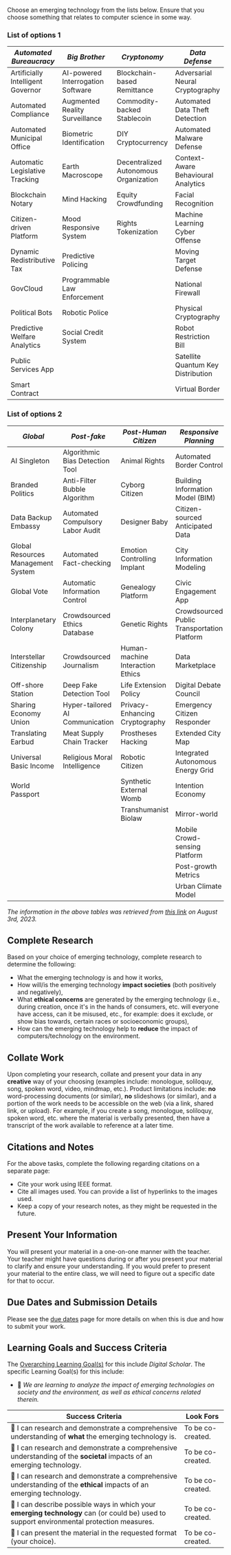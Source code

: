 Choose an emerging technology from the lists below. Ensure that you choose something that relates to computer science in some way.

### List of options 1
| _Automated Bureaucracy_ | _Big Brother_ | _Cryptonomy_ | _Data Defense_ |
| -- | -- | -- | -- | 
| Artificially Intelligent Governor| AI-powered Interrogation Software | Blockchain-based Remittance | Adversarial Neural Cryptography |
| Automated Compliance | Augmented Reality Surveillance | Commodity-backed Stablecoin | Automated Data Theft Detection |
| Automated Municipal Office | Biometric Identification | DIY Cryptocurrency | Automated Malware Defense |
| Automatic Legislative Tracking  | Earth Macroscope | Decentralized Autonomous Organization | Context-Aware Behavioural Analytics |
| Blockchain Notary | Mind Hacking | Equity Crowdfunding | Facial Recognition |
| Citizen-driven Platform | Mood Responsive System | Rights Tokenization | Machine Learning Cyber Offense |
| Dynamic Redistributive Tax | Predictive Policing |  | Moving Target Defense |
| GovCloud | Programmable Law Enforcement |  | National Firewall |
| Political Bots | Robotic Police |  | Physical Cryptography |
| Predictive Welfare Analytics | Social Credit System |  | Robot Restriction Bill |
| Public Services App |  |  | Satellite Quantum Key Distribution |
| Smart Contract |  |  | Virtual Border |

### List of options 2
| _Global_ | _Post-fake_ | _Post-Human Citizen_ | _Responsive Planning_ | _Virtual Matrix_ |
| -- | -- | -- | -- | -- |
| AI Singleton | Algorithmic Bias Detection Tool | Animal Rights | Automated Border Control | Borderless Nation |
| Branded Politics | Anti-Filter Bubble Algorithm | Cyborg Citizen | Building Information Model (BIM) | Digital Colonialism |
| Data Backup Embassy | Automated Compulsory Labor Audit | Designer Baby | Citizen-sourced Anticipated Data | Haptic Virtual Device |
| Global Resources Management System | Automated Fact-checking | Emotion Controlling Implant | City Information Modeling | Holographic Body |
| Global Vote | Automatic Information Control | Genealogy Platform | Civic Engagement App | Virtual Incarceration |
| Interplanetary Colony | Crowdsourced Ethics Database | Genetic Rights | Crowdsourced Public Transportation Platform | Virtual Influencer |
| Interstellar Citizenship | Crowdsourced Journalism | Human-machine Interaction Ethics | Data Marketplace | e-Residency |
| Off-shore Station | Deep Fake Detection Tool | Life Extension Policy | Digital Debate Council | |
| Sharing Economy Union | Hyper-tailored AI Communication | Privacy-Enhancing Cryptography | Emergency Citizen Responder | |
| Translating Earbud | Meat Supply Chain Tracker | Prostheses Hacking | Extended City Map | |
| Universal Basic Income | Religious Moral Intelligence | Robotic Citizen | Integrated Autonomous Energy Grid | |
| World Passport |  | Synthetic External Womb| Intention Economy | |
| | | Transhumanist Biolaw | Mirror-world | |
| | | | Mobile Crowd-sensing Platform | |
| | | | Post-growth Metrics | |
| | | | Urban Climate Model | |

_The information in the above tables was retrieved from [this link](https://viz.envisioning.io/wgs-citizenship/) on August 3rd, 2023._

## Complete Research

Based on your choice of emerging technology, complete research to determine the following:
* What the emerging technology is and how it works,
* How will/is the emerging technology **impact societies** (both positively and negatively),
* What **ethical concerns** are generated by the emerging technology (i.e., during creation, once it's in the hands of consumers, etc. will everyone have access, can it be misused, etc., for example: does it exclude, or show bias towards, certain races or socioeconomic groups),
* How can the emerging technology help to **reduce** the impact of computers/technology on the environment.

## Collate Work
Upon completing your research, collate and present your data in any **creative** way of your choosing (examples include: monologue, soliloquy, song, spoken word, video, mindmap, etc.). Product limitations include: **no** word-processing documents (or similar), **no** slideshows (or similar), and a portion of the work needs to be accessible on the web (via a link, shared link, or upload). For example, if you create a song, monologue, soliloquy, spoken word, etc. where the material is verbally presented, then have a transcript of the work available to reference at a later time.

## Citations and Notes
For the above tasks, complete the following regarding citations on a separate page:  
* Cite your work using IEEE format.
* Cite all images used. You can provide a list of hyperlinks to the images used.
* Keep a copy of your research notes, as they might be requested in the future.

## Present Your Information
You will present your material in a one-on-one manner with the teacher. Your teacher might have questions during or after you present your material to clarify and ensure your understanding. If you would prefer to present your material to the entire class, we will need to figure out a specific date for that to occur.

## Due Dates and Submission Details

Please see the [due dates](./Due-Dates-and-Submission-Details) page for more details on when this is due and how to submit your work.

## Learning Goals and Success Criteria

The [Overarching Learning Goal(s)](./images/ICS3U.jpg) for this include _Digital Scholar_.
The specific Learning Goal(s) for this include:
* &#x1F4D7; _We are learning to analyze the impact of emerging technologies on society and the environment, as well as ethical concerns related therein._

| Success Criteria  | Look Fors |
| ----------------- | --------- |
| &#x1F4D7; I can research and demonstrate a comprehensive understanding of **what** the emerging technology is. | To be co-created. |
| &#x1F4D7; I can research and demonstrate a comprehensive understanding of the **societal** impacts of an emerging technology. | To be co-created. |
| &#x1F4D7; I can research and demonstrate a comprehensive understanding of the **ethical** impacts of an emerging technology. | To be co-created. |
| &#x1F4D7; I can describe possible ways in which your **emerging technology** can (or could be) used to support environmental protection measures. | To be co-created. |
| &#x1F4D7; I can present the material in the requested format (your choice). | To be co-created. |